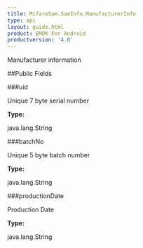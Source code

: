 ```yaml
---
title: MifareSam.SamInfo.ManufacturerInfo
type: api
layout: guide.html
product: EMDK For Android
productversion: '4.0'
---
```



Manufacturer information

##Public Fields

###uid

Unique 7 byte serial number

**Type:**

java.lang.String

###batchNo

Unique 5 byte batch number

**Type:**

java.lang.String

###productionDate

Production Date

**Type:**

java.lang.String









